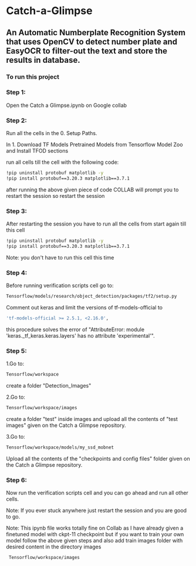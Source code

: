 # Catch-a-Glimpse

## An Automatic Numberplate Recognition System that uses OpenCV to detect number plate and EasyOCR to filter-out the text and store the results in database.

### To run this project 

### Step 1:
Open the Catch a Glimpse.ipynb on Google collab

### Step 2:
Run all the cells in the  0. Setup Paths.

In 1. Download TF Models Pretrained Models from Tensorflow Model Zoo and Install TFOD sections

run all cells till the cell with the following code:
   ```sh
   !pip uninstall protobuf matplotlib -y
   !pip install protobuf==3.20.3 matplotlib==3.7.1
   ```
after running the above given piece of code COLLAB will prompt you to restart the session
so restart the session

### Step 3:
After restarting the session you have to run all the cells from start again till this cell
   ```sh
   !pip uninstall protobuf matplotlib -y
   !pip install protobuf==3.20.3 matplotlib==3.7.1
   ```

Note: you don't have to run this cell this time

### Step 4:
Before running verification scripts cell go to: 
   ```sh
  Tensorflow/models/research/object_detection/packages/tf2/setup.py
   
   ```

Comment out keras and limit the versions of tf-models-official to 

```sh
'tf-models-official >= 2.5.1, <2.16.0',
```
this procedure solves the error of  "AttributeError: module 'keras._tf_keras.keras.layers' has no attribute 'experimental'".

### Step 5:

1.Go to:
   ```sh
  Tensorflow/workspace
   ```
create a folder "Detection_Images"


2.Go to:
   ```sh
  Tensorflow/workspace/images
   ```
create a folder "test" inside images and upload all the contents of "test images" given on the Catch a Glimpse repository.

3.Go to:
   ```sh
  Tensorflow/workspace/models/my_ssd_mobnet
   ```
Upload all the contents of the "checkpoints and config files" folder given on the Catch a Glimpse repository.

### Step 6:
Now run the verification scripts cell and you can go ahead and run all other cells.

Note: If you ever stuck anywhere just restart the session and you are good to go.

 
Note: This ipynb file works totally fine on Collab as I have already given a finetuned model with ckpt-11 checkpoint but if you want to train your own model follow the above given steps and also add train images folder with desired content in the directory images
 ```sh
  Tensorflow/workspace/images
   ```
